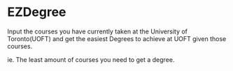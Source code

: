 # EZDegree
Input the courses you have currently taken at the University of Toronto(UOFT) and get the easiest Degrees to achieve at UOFT given those courses.

ie. The least amount of courses you need to get a degree.
